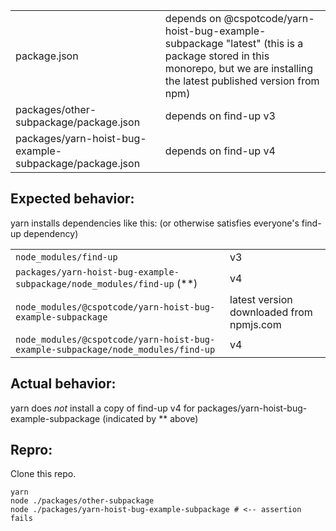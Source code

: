 |  |  |
|---|---|
package.json | depends on @cspotcode/yarn-hoist-bug-example-subpackage "latest" (this is a package stored in this monorepo, but we are installing the latest published version from npm)
packages/other-subpackage/package.json | depends on find-up v3 |
packages/yarn-hoist-bug-example-subpackage/package.json | depends on find-up v4 |


## Expected behavior:

yarn installs dependencies like this: (or otherwise satisfies everyone's find-up dependency)

|  |  |
|---|---|
`node_modules/find-up` | v3 |
`packages/yarn-hoist-bug-example-subpackage/node_modules/find-up` (**) | v4 |
`node_modules/@cspotcode/yarn-hoist-bug-example-subpackage` | latest version downloaded from npmjs.com |
`node_modules/@cspotcode/yarn-hoist-bug-example-subpackage/node_modules/find-up` | v4 |

## Actual behavior:

yarn does *not* install a copy of find-up v4 for packages/yarn-hoist-bug-example-subpackage (indicated by ** above)

## Repro:

Clone this repo.

```
yarn
node ./packages/other-subpackage
node ./packages/yarn-hoist-bug-example-subpackage # <-- assertion fails
```
